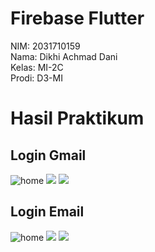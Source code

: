# Firebase Flutter

NIM: 2031710159 <br /> Nama: Dikhi Achmad Dani <br /> Kelas: MI-2C <br /> Prodi: D3-MI

# Hasil Praktikum

## Login Gmail 

![home](assets/images/1.jpeg)
![](assets/images/2.jpeg)
![](assets/images/3.jpeg)

## Login Email

![home](assets/images/4.jpeg)
![](assets/images/5.jpeg)
![](assets/images/6.jpeg)